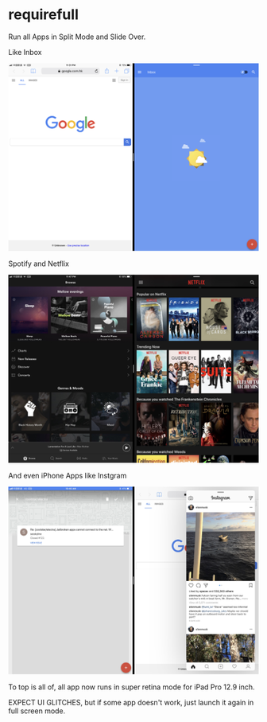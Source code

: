 # requirefull

Run all Apps in Split Mode and Slide Over.

Like Inbox

![](./screenshot/IMG_0202.PNG)

Spotify and Netflix

![](./screenshot/IMG_0203.jpg)

And even iPhone Apps like Instgram

![](./screenshot/IMG_0205.jpg)

To top is all of, all app now runs in super retina mode for iPad Pro 12.9 inch.

EXPECT UI GLITCHES, but if some app doesn't work, just launch it again in full screen mode.
